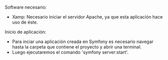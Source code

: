 Software necesario:
- Xamp: Necesario iniciar el servidor Apache, ya que esta aplicación hace uso de éste.

Inicio de aplicación:
- Para inciar una aplicación creada en Symfony es necesario navegar hasta la carpeta que contiene el proyecto y abrir una terminal.
- Luego ejecutaremos el comando 'symfony server:start'. 

